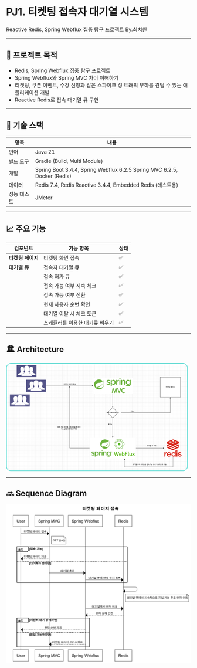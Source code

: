 # PJ1. 티켓팅 접속자 대기열 시스템

Reactive Redis, Spring Webflux 집중 탐구 프로젝트 By.최치원

---

## 📌 프로젝트 목적

- Redis, Spring Webflux 집중 탐구 프로젝트
- Spring Webflux와 Spring MVC 차이 이해하기
- 티켓팅, 쿠폰 이벤트, 수강 신청과 같은 스파이크 성 트래픽 부하를 견딜 수 있는 애플리케이션 개발
- Reactive Redis로 접속 대기열 큐 구현

---

## 🧰 기술 스택

| 항목     | 내용                                                                       |
|--------|--------------------------------------------------------------------------|
| 언어     | Java 21                                                                  |
| 빌드 도구  | Gradle (Build, Multi Module)                                             |
| 개발     | Spring Boot 3.4.4, Spring Webflux 6.2.5 Spring MVC 6.2.5, Docker (Redis) |
| 데이터    | Redis 7.4, Redis Reactive 3.4.4, Embedded Redis (테스트용)                   |
| 성능 테스트 | JMeter                                                                   |

---

## 📈 주요 기능

| 컴포넌트        | 기능 항목             | 상태 |
|-------------|-------------------|----|
| **티켓팅 페이지** | 티켓팅 화면 접속         | ✅  |
| **대기열 큐**   | 접속자 대기열 큐         | ✅  |
|             | 접속 허가 큐           | ✅  |
|             | 접속 가능 여부 지속 체크    | ✅  |
|             | 접속 가능 여부 전환       | ✅  |
|             | 현재 사용자 순번 확인      | ✅  |
|             | 대기열 이탈 시 체크 토큰    | ✅  |
|             | 스케쥴러를 이용한 대기큐 비우기 | ✅  |

---

## 🏛️ Architecture

![ERD Preview](docs/archi.png)

--- 

## 🔜 Sequence Diagram

![ERD Preview](docs/seq.png)